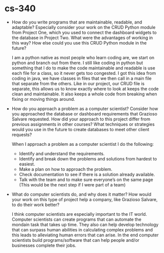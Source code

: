 # cs-340
-	How do you write programs that are maintainable, readable, and adaptable? Especially consider your work on the CRUD Python module from Project One, which you used to connect the dashboard widgets to the database in Project Two. What were the advantages of working in this way? How else could you use this CRUD Python module in the future?
  
    I am a python native as most people who learn coding are, we start on python and branch out from there. I still like coding in python but something that I do to make the code maintainable and readable is use each file for a class, so it never gets too congested. I got this idea from coding in java, we have classes in files that we then call in a main file that separate from the others. Like in our project, our CRUD file is separate, this allows us to know exactly where to look at keeps the code clean and maintainable. It also keeps a whole code from breaking when fixing or moving things around.
 	
-	How do you approach a problem as a computer scientist? Consider how you approached the database or dashboard requirements that Grazioso Salvare requested. How did your approach to this project differ from previous assignments in other courses? What techniques or strategies would you use in the future to create databases to meet other client requests?
  
    When I approach a problem as a computer scientist I do the following:
    -	Identify and understand the requirements.
    -	Identify and break down the problems and solutions from hardest to easiest.
    -	Make a plan on how to approach the problem.
    -	Check documentation to see if there is a solution already available.
    -	Talk with the team and to make sure everyone’s on the same page (This would be the next step if I were part of a team)
    
  -	What do computer scientists do, and why does it matter? How would your work on this type of project help a company, like Grazioso Salvare, to do their work better?
    
    I think computer scientists are especially important to the IT world. Computer scientists can create programs that can automate the mondain task that takes up time. They also can help develop technology that can surpass human abilities in calculating complex problems and this leads to alleviating human errors that can arise. In the end computer scientists build programs/software that can help people and/or businesses complete their jobs.
